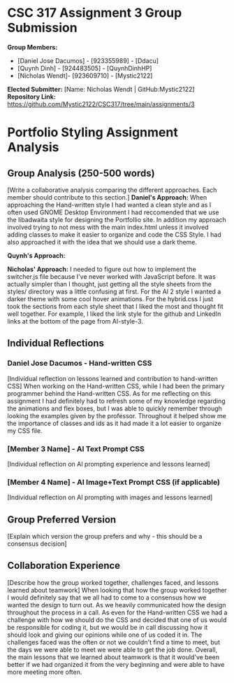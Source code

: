 # CSC 317 Assignment 3 Group Submission

**Group Members:**
- [Daniel Jose Dacumos] - [923355989] - [Ddacu]
- [Quynh Dinh] - [924483505] - [QuynhDinhHP]
- [Nicholas Wendt]- [923609710] - [Mystic2122]

**Elected Submitter:** [Name: Nicholas Wendt | GitHub:Mystic2122]
**Repository Link:** https://github.com/Mystic2122/CSC317/tree/main/assignments/3

# Portfolio Styling Assignment Analysis

## Group Analysis (250-500 words)
[Write a collaborative analysis comparing the different approaches. Each member should contribute to this section.]
**Daniel's Approach:** 
When approaching the Hand-written style I had wanted a clean style and as I often used GNOME Desktop Environment
I had reccomended that we use the libadwaita style for designing the Portfollio site. In addition my approach involved
trying to not mess with the main index.html unless it involved adding classes to make it easier to organize and code
the CSS Style. I had also approached it with the idea that we should use a dark theme.

**Quynh's Approach:** 

**Nicholas' Approach:** 
I needed to figure out how to implement the switcher.js file because I've never worked with JavaScript before. It was actually simpler than I thought, just getting all the style sheets from the styles/ directory was a little confusing at first. For the AI 2 style I wanted a darker theme with some cool hover animations. For the hybrid.css I just took the sections from each style sheet that I liked the most and thought fit well together. For example, I liked the link style for the github and LinkedIn links at the bottom of the page from AI-style-3.

## Individual Reflections

### Daniel Jose Dacumos - Hand-written CSS
[Individual reflection on lessons learned and contribution to hand-written CSS]
When working on the Hand-written CSS, while I had been the primary programmer behind the Hand-written CSS.
As for me reflecting on this assignment I had definitely had to refresh some of my knowledge regarding the animations 
and flex boxes, but I was able to quickly remember through looking the examples given by the professor. 
Throughout it helped show me the importance of classes and ids as it had made it a lot easier to organize my CSS file.

### [Member 3 Name] - AI Text Prompt CSS
[Individual reflection on AI prompting experience and lessons learned]

### [Member 4 Name] - AI Image+Text Prompt CSS (if applicable)
[Individual reflection on AI prompting with images and lessons learned]

## Group Preferred Version
[Explain which version the group prefers and why - this should be a consensus decision]

## Collaboration Experience
[Describe how the group worked together, challenges faced, and lessons learned about teamwork]
When looking that how the group worked together I would  definitely say that we all had to come to a 
consensus how we wanted the design to turn out. As we heavily communicated how the design throughout 
the process in a call. As even for the Hand-written CSS we had a challenge with how we should do the CSS
and decided that one of us would be responsible for coding it, but we would be in call discussing how it
should look and giving our opinions while one of us coded it in. The challenges faced was the often or not
we couldn't find a time to meet, but the days we were able to meet we were able to get the job done.
Overall, the main lessons that we learned about teamwork is that it would've been better if we had organized
it from the very beginning and were able to have more meeting more often.